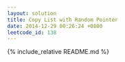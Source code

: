 ```yaml
---
layout: solution
title: Copy List with Random Pointer
date: 2014-12-29 00:26:24 +0800
leetcode_id: 138
---
```

{% include_relative README.md %}
